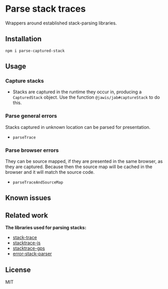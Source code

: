 # Parse stack traces

Wrappers around established stack-parsing libraries.

## Installation

```
npm i parse-captured-stack
```

## Usage

### Capture stacks

- Stacks are captured in the runtime they occur in, producing a `CapturedStack`
  object. Use the function `@jawis/jab#captureStack` to do this.

### Parse general errors

Stacks captured in unknown location can be parsed for presentation.

- `parseTrace`

### Parse browser errors

They can be source mapped, if they are presented in the same browser, as they
are captured. Because then the source map will be cached in the browser and it
will match the source code.

- `parseTraceAndSourceMap`

## Known issues

## Related work

**The libraries used for parsing stacks:**

- [stack-trace](https://www.npmjs.com/package/stack-trace)
- [stacktrace-js](https://www.npmjs.com/package/stacktrace-js)
- [stacktrace-gps](https://www.npmjs.com/package/stacktrace-gps)
- [error-stack-parser](https://www.npmjs.com/package/error-stack-parser)

## License

MIT
